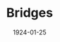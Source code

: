 ---
title: Bridges
date: 1924-01-25
closing_date:
layout: productions
playbill:
Theatre: Theatre Jacksonville
cast:
- Enid Birdsall: Clara Smith
- Penfield Parker Jr.: Francis Greenwood
- Larry Breen: John Crozier
crew:
- Director: Harrison Gibbs Prentice
- Stage Setting: Rosalyn Anthony
external_links:
---